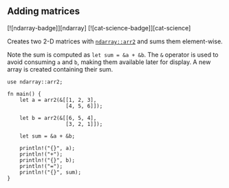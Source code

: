## Adding matrices
[![ndarray-badge]][ndarray] [![cat-science-badge]][cat-science]

Creates two 2-D matrices with [`ndarray::arr2`] and sums them element-wise.

Note the sum is computed as `let sum = &a + &b`. The `&` operator is used to avoid consuming `a` and `b`, making them available later for display. A new array is created containing their sum.

```rust,edition2024
use ndarray::arr2;

fn main() {
    let a = arr2(&[[1, 2, 3],
                   [4, 5, 6]]);

    let b = arr2(&[[6, 5, 4],
                   [3, 2, 1]]);

    let sum = &a + &b;

    println!("{}", a);
    println!("+");
    println!("{}", b);
    println!("=");
    println!("{}", sum);
}
```

[`ndarray::arr2`]: https://docs.rs/ndarray/*/ndarray/fn.arr2.html
